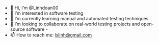 - 👋 Hi, I’m @Linhdoan00
- 👀 I’m interested in software testing
- 🌱 I’m currently learning manual and automated testing techniques
- 💞️ I’m looking to collaborate on real-world testing projects and open-source software -
- 📫 How to reach me: lsljnh@gmail.com

<!---
Linhdoan00/Linhdoan00 is a ✨ special ✨ repository because its `README.md` (this file) appears on your GitHub profile.
You can click the Preview link to take a look at your changes.
--->

